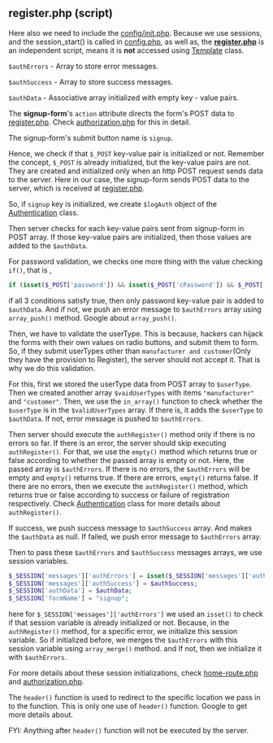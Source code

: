 ## register.php (script)

Here also we need to include the [config/init.php](../../config/init.php). Because we use sessions, and the session_start() is called in [config.php](../../config/config.php), as well as, the [**register.php**](register.php) is an independent script, means it is **not** accessed using [Template](../utility/Template.php) class.  

`$authErrors`  - Array to store error messages.

`$authSuccess`  - Array to store success messages.

`$authData` - Associative array initialized with empty key - value pairs.

The **signup-form**'s `action` attribute directs the form's POST data to [register.php](register.php). Check [authorization.php](../../public/default/authorization.php) for this in detail.

The signup-form's submit button name is `signup`. 

Hence, we check if that `$_POST` key-value pair is initialized or not. Remember the concept, `$_POST` is already initialized, but the key-value pairs are not. They are created and initialized only when an http POST request sends data to the server. Here in our case, the signup-form sends POST data to the server, which is received at [register.php](register.php).

So, if `signup` key is initialized, we create `$logAuth` object of the [Authentication](../auth/Authentication.php) class. 

Then server checks for each key-value pairs sent from signup-form in POST array. If those key-value pairs are initialized, then those values are added to the `$authData`. 

For password validation, we checks one more thing with the value checking `if()`, that is ,

```php
if (isset($_POST['password']) && isset($_POST['cPassword']) && $_POST['cPassword'] === $_POST['password'])
```

if all 3 conditions satisfy true, then only password key-value pair is added to `$authData`.  And if not, we push an error message to `$authErrors` array using `array_push()` method. Google about `array_push()`. 

Then, we have to validate the userType. This is because, hackers can hijack the forms with their own values on radio buttons, and submit them to form. So, if they submit userTypes other than `manufacturer and customer`(Only they have the provision to Register), the server should not accept it. That is why we do this validation. 

For this, first we stored the userType data from POST array to `$userType`. Then we created another array `$vaidUserTypes` with items `"manufacturer"` and `"customer"`. Then, we use the `in_array()` function to check whether the `$userType` is in the `$validUserTypes` array. If there is, it adds the `$userType` to `$authData`. If not, error message is pushed to `$authErrors`. 

Then server should execute the `authRegister()` method only if there is no errors so far. If there is an error, the server should skip executing `authRegister()`. For that, we use the `empty()` method which returns true or false according to whether the passed array is empty or not. Here, the passed array is `$authErrors`. If there is no errors, the `$authErrors` will be empty and `empty()` returns true. If there are errors, `empty()` returns false. If there are no errors, then we execute the `authRegister()` method, which returns true or false according to success or failure of registration respectively. Check [Authentication](../auth/Authentication.php) class for more details about `authRegister()`. 

If success, we push success message to `$authSuccess` array. And makes the `$authData` as null. If failed, we push error message to `$authErrors` array. 

Then to pass these `$authErrors` and `$authSuccess` messages arrays, we use session variables. 

```php
$_SESSION['messages']['authErrors'] = isset($_SESSION['messages']['authErrors']) ? array_merge($_SESSION['messages']['authErrors'], $authErrors) : $authErrors;
$_SESSION['messages']['authSuccess'] = $authSuccess;
$_SESSION['authData'] = $authData;
$_SESSION['formName'] = "signup";
```

here for `$_SESSION['messages']['authErrors']` we used an `isset()` to check if that session variable is already initialized or not. Because, in the `authRegister()` method, for a specific error, we initialize this session variable. So if initialized before, we merges the `$authErrors` with this session variable using `array_merge()` method. and If not, then we initialize it with `$authErrors`.

For more details about these session initializations, check [home-route.php](../../public/default/home-route.php) and [authorization.php](../../public/default/authorization.php). 

The `header()` function is used to redirect to the specific location we pass in to the function.  This is only one use of `header()` function. Google to get more details about. 

FYI: Anything after `header()` function will not be executed by the server.